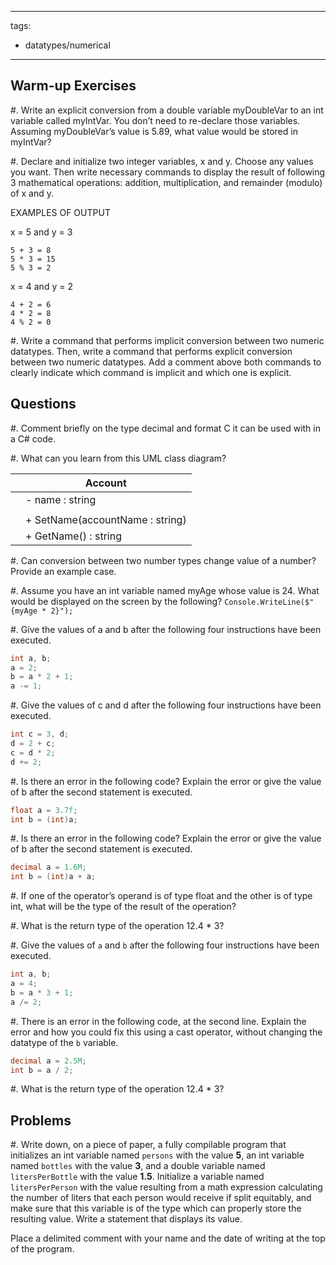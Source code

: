 <!--

DO NOT EDIT THIS FILE

Edit exercises/w_sol/datatypes/numerical.md, and run
make exercises/wo_sol/datatypes/numerical.md
instead.
-->

---
tags:
  - datatypes/numerical
---

## Warm-up Exercises

#. Write an explicit conversion from a double variable myDoubleVar to an int variable called myIntVar. You don’t need to re-declare those variables. Assuming myDoubleVar’s value is 5.89, what value would be stored in myIntVar?


#. Declare and initialize two integer variables, x and y. Choose any values you want.
Then write necessary commands to display the result of following 3 mathematical operations: addition, multiplication, and remainder (modulo) of x and y.

EXAMPLES OF OUTPUT

x = 5 and y = 3

```
5 + 3 = 8
5 * 3 = 15
5 % 3 = 2
```

x = 4 and y = 2

```
4 + 2 = 6
4 * 2 = 8
4 % 2 = 0
```



#. Write a command that performs implicit conversion between two numeric datatypes. Then, write a command that performs explicit conversion between two numeric datatypes. Add a comment above both commands to clearly indicate which command is implicit and which one is explicit.




## Questions

#. Comment briefly on the type decimal and format C it can be used with in a C# code.

#. What can you learn from this UML class diagram?
  
|     | Account                         |
| --- | ------------------------------- |
|     | - name : string                 |
|     |                                 |
|     | + SetName(accountName : string) |
|     | + GetName() : string            |

#. Can conversion between two number types change value of a number? Provide an example case.

#. Assume you have an int variable named myAge whose value is 24. What would be displayed on the screen by the following? 
`Console.WriteLine($"{myAge * 2}");`


#. Give the values of a and b after the following four instructions have been executed.

```cs
int a, b;
a = 2;
b = a * 2 + 1;
a -= 1;
```


#. Give the values of c and d after the following four instructions have been executed.

```cs
int c = 3, d;
d = 2 + c;
c = d * 2;
d += 2;
```


#. Is there an error in the following code? Explain the error or give the value of b after the second statement is executed.

```cs
float a = 3.7f;
int b = (int)a;
```


#. Is there an error in the following code? Explain the error or give the value of b after the second statement is
executed.

```cs
decimal a = 1.6M;
int b = (int)a + a;
```


#. If one of the operator’s operand is of type float and the other is of type int, what will be the type of the result of the operation?


#. What is the return type of the operation 12.4 * 3?


#. Give the values of `a` and `b` after the following four instructions have been executed.

```cs
int a, b;
a = 4;
b = a * 3 + 1;
a /= 2;
```


#. There is an error in the following code, at the second line. Explain the error and how you could fix this using a cast operator, without changing the datatype of the `b` variable.

```cs
decimal a = 2.5M;
int b = a / 2;
```


#. What is the return type of the operation 12.4 * 3?



## Problems

#. Write down, on a piece of paper, a fully compilable program that initializes an int variable named `persons` with the value **5**, an int variable named `bottles` with the value **3**, and a double variable named `litersPerBottle` with the value **1.5**. Initialize a variable named `litersPerPerson` with the value resulting from a math expression calculating the number of liters that each person would receive if split equitably, and make sure that this variable is of the type which can properly store the resulting value. Write a statement that displays its value.

Place a delimited comment with your name and the date of writing at the top of the program.

